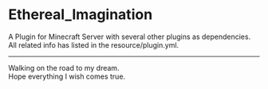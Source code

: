 # Ethereal_Imagination

A Plugin for Minecraft Server with several other plugins as dependencies.  
All related info has listed in the resource/plugin.yml.

---

Walking on the road to my dream.  
Hope everything I wish comes true.
